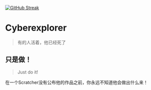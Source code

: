 [![GitHub Streak](https://github-readme-streak-stats.herokuapp.com/?user=LanwyWriteXU)](https://git.io/streak-stats)
# Cyberexplorer
> 有的人活着，他已经死了

## 只是做！
> Just do it!

在一个Scratcher没有公布他的作品之前，你永远不知道他会做出什么来！
